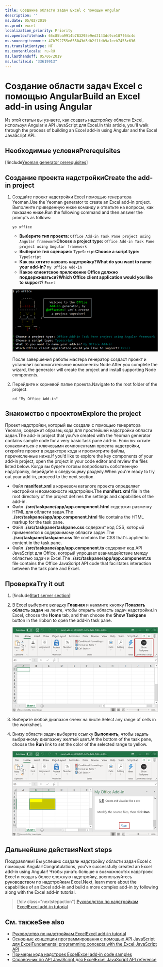 ```yaml
---
title: Создание области задач Excel с помощью Angular
description: ''
ms.date: 05/02/2019
ms.prod: excel
localization_priority: Priority
ms.openlocfilehash: 66c85ba9914b783295e9ed2143dc9ce107f64c4c
ms.sourcegitcommit: 47b792755e655043d3db2f1fdb9a1eeb7453c636
ms.translationtype: HT
ms.contentlocale: ru-RU
ms.lasthandoff: 05/06/2019
ms.locfileid: "33619913"
---
```

# <a name="build-an-excel-task-pane-add-in-using-angular"></a><span data-ttu-id="4fb1c-102">Создание области задач Excel с помощью Angular</span><span class="sxs-lookup"><span data-stu-id="4fb1c-102">Build an Excel add-in using Angular</span></span>

<span data-ttu-id="4fb1c-103">Из этой статьи вы узнаете, как создать надстройку области Excel, используя Angular и API JavaScript для Excel.</span><span class="sxs-lookup"><span data-stu-id="4fb1c-103">In this article, you'll walk through the process of building an Excel add-in using Angular and the Excel JavaScript API.</span></span>

## <a name="prerequisites"></a><span data-ttu-id="4fb1c-104">Необходимые условия</span><span class="sxs-lookup"><span data-stu-id="4fb1c-104">Prerequisites</span></span>

[!include[Yeoman generator prerequisites](../includes/quickstart-yo-prerequisites.md)]

## <a name="create-the-add-in-project"></a><span data-ttu-id="4fb1c-105">Создание проекта надстройки</span><span class="sxs-lookup"><span data-stu-id="4fb1c-105">Create the add-in project</span></span>

1. <span data-ttu-id="4fb1c-106">Создайте проект надстройки Excel помощью генератора Yeoman.</span><span class="sxs-lookup"><span data-stu-id="4fb1c-106">Use the Yeoman generator to create an Excel add-in project.</span></span> <span data-ttu-id="4fb1c-107">Выполните приведенную ниже команду и ответьте на вопросы, как показано ниже.</span><span class="sxs-lookup"><span data-stu-id="4fb1c-107">Run the following command and then answer the prompts as follows:</span></span>

    ```command&nbsp;line
    yo office
    ```

    - <span data-ttu-id="4fb1c-108">**Выберите тип проекта:** `Office Add-in Task Pane project using Angular framework`</span><span class="sxs-lookup"><span data-stu-id="4fb1c-108">**Choose a project type:** `Office Add-in Task Pane project using Angular framework`</span></span>
    - <span data-ttu-id="4fb1c-109">**Выберите тип сценария:** `TypeScript`</span><span class="sxs-lookup"><span data-stu-id="4fb1c-109">**Choose a script type:** `TypeScript`</span></span>
    - <span data-ttu-id="4fb1c-110">**Как вы хотите назвать надстройку?**</span><span class="sxs-lookup"><span data-stu-id="4fb1c-110">**What do you want to name your add-in?**</span></span> `My Office Add-in`
    - <span data-ttu-id="4fb1c-111">**Какое клиентское приложение Office должно поддерживаться?**</span><span class="sxs-lookup"><span data-stu-id="4fb1c-111">**Which Office client application would you like to support?**</span></span> `Excel`

    ![Генератор Yeoman](../images/yo-office-excel-angular-2.png)

    <span data-ttu-id="4fb1c-113">После завершения работы мастера генератор создаст проект и установит вспомогательные компоненты Node.</span><span class="sxs-lookup"><span data-stu-id="4fb1c-113">After you complete the wizard, the generator will create the project and install supporting Node components.</span></span>

2. <span data-ttu-id="4fb1c-114">Перейдите к корневой папке проекта.</span><span class="sxs-lookup"><span data-stu-id="4fb1c-114">Navigate to the root folder of the project.</span></span>

    ```command&nbsp;line
    cd "My Office Add-in"
    ```
## <a name="explore-the-project"></a><span data-ttu-id="4fb1c-115">Знакомство с проектом</span><span class="sxs-lookup"><span data-stu-id="4fb1c-115">Explore the project</span></span>

<span data-ttu-id="4fb1c-116">Проект надстройки, который вы создали с помощью генератора Yeoman, содержит образец кода для простейшей надстройки области задач.</span><span class="sxs-lookup"><span data-stu-id="4fb1c-116">The add-in project that you've created with the Yeoman generator contains sample code for a very basic task pane add-in.</span></span> <span data-ttu-id="4fb1c-117">Если вы хотите ознакомиться с ключевыми компонентами проекта надстройки, откройте проект в редакторе кода и просмотрите файлы, перечисленные ниже.</span><span class="sxs-lookup"><span data-stu-id="4fb1c-117">If you'd like to explore the key components of your add-in project, open the project in your code editor and review the files listed below.</span></span> <span data-ttu-id="4fb1c-118">Когда вы будете готовы попробовать собственную надстройку, перейдите к следующему разделу.</span><span class="sxs-lookup"><span data-stu-id="4fb1c-118">When you're ready to try out your add-in, proceed to the next section.</span></span>

- <span data-ttu-id="4fb1c-119">Файл **manifest.xml** в корневом каталоге проекта определяет настройки и возможности надстройки.</span><span class="sxs-lookup"><span data-stu-id="4fb1c-119">The **manifest.xml** file in the root directory of the project defines the settings and capabilities of the add-in.</span></span>
- <span data-ttu-id="4fb1c-120">Файл **./src/taskpane/app/app.component.html** содержит разметку HTML для области задач.</span><span class="sxs-lookup"><span data-stu-id="4fb1c-120">The **./src/taskpane/app/app.component.html** file contains the HTML markup for the task pane.</span></span>
- <span data-ttu-id="4fb1c-121">Файл **./src/taskpane/taskpane.css** содержит код CSS, который применяется к содержимому области задач.</span><span class="sxs-lookup"><span data-stu-id="4fb1c-121">The **./src/taskpane/taskpane.css** file contains the CSS that's applied to content in the task pane.</span></span>
- <span data-ttu-id="4fb1c-122">Файл **./src/taskpane/app/app.component.ts** содержит код API JavaScript для Office, который упрощает взаимодействие между областью задач и Excel.</span><span class="sxs-lookup"><span data-stu-id="4fb1c-122">The **./src/taskpane/app/app.component.ts** file contains the Office JavaScript API code that facilitates interaction between the task pane and Excel.</span></span>

## <a name="try-it-out"></a><span data-ttu-id="4fb1c-123">Проверка</span><span class="sxs-lookup"><span data-stu-id="4fb1c-123">Try it out</span></span>

1. [!include[Start server section](../includes/quickstart-yo-start-server-excel.md)] 

2. <span data-ttu-id="4fb1c-124">В Excel выберите вкладку **Главная** и нажмите кнопку **Показать область задач** на ленте, чтобы открыть область задач надстройки.</span><span class="sxs-lookup"><span data-stu-id="4fb1c-124">In Excel, choose the **Home** tab, and then choose the **Show Taskpane** button in the ribbon to open the add-in task pane.</span></span>

    ![Кнопка надстройки Excel](../images/excel-quickstart-addin-3b.png)

3. <span data-ttu-id="4fb1c-126">Выберите любой диапазон ячеек на листе.</span><span class="sxs-lookup"><span data-stu-id="4fb1c-126">Select any range of cells in the worksheet.</span></span>

4. <span data-ttu-id="4fb1c-127">Внизу области задач выберите ссылку **Выполнить**, чтобы задать выбранному диапазону желтый цвет.</span><span class="sxs-lookup"><span data-stu-id="4fb1c-127">At the bottom of the task pane, choose the **Run** link to set the color of the selected range to yellow.</span></span>

    ![Надстройка Excel](../images/excel-quickstart-addin-3c.png)

## <a name="next-steps"></a><span data-ttu-id="4fb1c-129">Дальнейшие действия</span><span class="sxs-lookup"><span data-stu-id="4fb1c-129">Next steps</span></span>

<span data-ttu-id="4fb1c-130">Поздравляем! Вы успешно создали надстройку области задач Excel с помощью Angular!</span><span class="sxs-lookup"><span data-stu-id="4fb1c-130">Congratulations, you've successfully created an Excel add-in using Angular!</span></span> <span data-ttu-id="4fb1c-131">Чтобы узнать больше о возможностях надстроек Excel и создать более сложную надстройку, воспользуйтесь руководством по надстройкам Excel.</span><span class="sxs-lookup"><span data-stu-id="4fb1c-131">Next, learn more about the capabilities of an Excel add-in and build a more complex add-in by following along with the Excel add-in tutorial.</span></span>

> [!div class="nextstepaction"]
> [<span data-ttu-id="4fb1c-132">Руководство по надстройкам Excel</span><span class="sxs-lookup"><span data-stu-id="4fb1c-132">Excel add-in tutorial</span></span>](../tutorials/excel-tutorial.md)

## <a name="see-also"></a><span data-ttu-id="4fb1c-133">См. также</span><span class="sxs-lookup"><span data-stu-id="4fb1c-133">See also</span></span>

* [<span data-ttu-id="4fb1c-134">Руководство по надстройкам Excel</span><span class="sxs-lookup"><span data-stu-id="4fb1c-134">Excel add-in tutorial</span></span>](../tutorials/excel-tutorial-create-table.md)
* [<span data-ttu-id="4fb1c-135">Основные концепции программирования с помощью API JavaScript для Excel</span><span class="sxs-lookup"><span data-stu-id="4fb1c-135">Fundamental programming concepts with the Excel JavaScript API</span></span>](../excel/excel-add-ins-core-concepts.md)
* [<span data-ttu-id="4fb1c-136">Примеры кода надстроек Excel</span><span class="sxs-lookup"><span data-stu-id="4fb1c-136">Excel add-in code samples</span></span>](https://developer.microsoft.com/office/gallery/?filterBy=Samples,Excel)
* [<span data-ttu-id="4fb1c-137">Справочник по API JavaScript для Excel</span><span class="sxs-lookup"><span data-stu-id="4fb1c-137">Excel JavaScript API reference</span></span>](/office/dev/add-ins/reference/overview/excel-add-ins-reference-overview)
